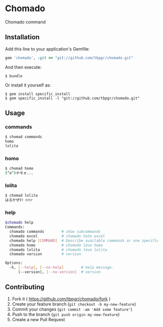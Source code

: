 # Chomado

Chomado command

## Installation

Add this line to your application's Gemfile:

```ruby
gem 'chomado', :git => "git://github.com/tbpgr/chomado.git"
```

And then execute:

    $ bundle

Or install it yourself as:

    $ gem install specific_install
    $ gem specific_install -l "git://github.com/tbpgr/chomado.git"

## Usage

### commands

~~~bash
$ chomad commands
homo
lolita
~~~

### homo

~~~bash
$ chomad homo
(^o^)ホモォ...
~~~

### lolita

~~~bash
$ chomad lolita
はるかぜﾀｿ ﾊｧﾊｧ
~~~

### help

~~~bash
$chomado help
Commands:
  chomado commands        # show subcommands
  chomado excel           # chomado hate excel
  chomado help [COMMAND]  # Describe available commands or one specific command
  chomado homo            # chomado love homo
  chomado lolita          # chomado love lolita
  chomado version         # version

Options:
  -h, [--help], [--no-help]        # help message.
      [--version], [--no-version]  # version
~~~

## Contributing

1. Fork it ( https://github.com/tbpgr/chomado/fork )
2. Create your feature branch (`git checkout -b my-new-feature`)
3. Commit your changes (`git commit -am 'Add some feature'`)
4. Push to the branch (`git push origin my-new-feature`)
5. Create a new Pull Request
